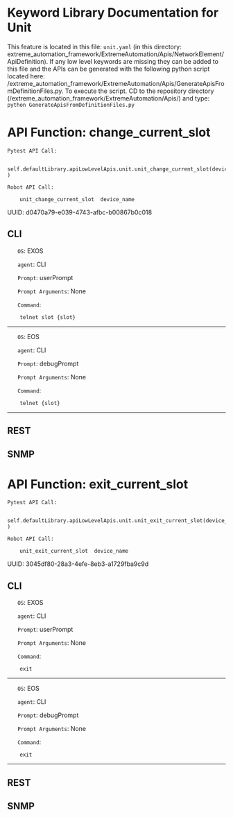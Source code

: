 # Keyword Library Documentation for Unit
This feature is located in this file: `unit.yaml` (in this directory: extreme_automation_framework/ExtremeAutomation/Apis/NetworkElement/ApiDefinition). If any low level keywords are missing they can be added to this file and the APIs can be generated with the following python script located here: /extreme_automation_framework/ExtremeAutomation/Apis/GenerateApisFromDefinitionFiles.py. To execute the script. CD to the repository directory (/extreme_automation_framework/ExtremeAutomation/Apis/) and type: `python GenerateApisFromDefinitionFiles.py` 

# API Function: change_current_slot
	Pytest API Call: 

		self.defaultLibrary.apiLowLevelApis.unit.unit_change_current_slot(device_name )

	Robot API Call: 

		unit_change_current_slot  device_name  

UUID: d0470a79-e039-4743-afbc-b00867b0c018
## CLI
&nbsp;&nbsp;&nbsp;&nbsp;&nbsp;&nbsp;`OS`: EXOS

&nbsp;&nbsp;&nbsp;&nbsp;&nbsp;&nbsp;`agent`: CLI

&nbsp;&nbsp;&nbsp;&nbsp;&nbsp;&nbsp;`Prompt`: userPrompt

&nbsp;&nbsp;&nbsp;&nbsp;&nbsp;&nbsp;`Prompt Arguments`: None

&nbsp;&nbsp;&nbsp;&nbsp;&nbsp;&nbsp;`Command`:

		telnet slot {slot}

----------------------------------------------


&nbsp;&nbsp;&nbsp;&nbsp;&nbsp;&nbsp;`OS`: EOS

&nbsp;&nbsp;&nbsp;&nbsp;&nbsp;&nbsp;`agent`: CLI

&nbsp;&nbsp;&nbsp;&nbsp;&nbsp;&nbsp;`Prompt`: debugPrompt

&nbsp;&nbsp;&nbsp;&nbsp;&nbsp;&nbsp;`Prompt Arguments`: None

&nbsp;&nbsp;&nbsp;&nbsp;&nbsp;&nbsp;`Command`:

		telnet {slot}

----------------------------------------------


## REST
## SNMP
# API Function: exit_current_slot
	Pytest API Call: 

		self.defaultLibrary.apiLowLevelApis.unit.unit_exit_current_slot(device_name )

	Robot API Call: 

		unit_exit_current_slot  device_name  

UUID: 3045df80-28a3-4efe-8eb3-a1729fba9c9d
## CLI
&nbsp;&nbsp;&nbsp;&nbsp;&nbsp;&nbsp;`OS`: EXOS

&nbsp;&nbsp;&nbsp;&nbsp;&nbsp;&nbsp;`agent`: CLI

&nbsp;&nbsp;&nbsp;&nbsp;&nbsp;&nbsp;`Prompt`: userPrompt

&nbsp;&nbsp;&nbsp;&nbsp;&nbsp;&nbsp;`Prompt Arguments`: None

&nbsp;&nbsp;&nbsp;&nbsp;&nbsp;&nbsp;`Command`:

		exit

----------------------------------------------


&nbsp;&nbsp;&nbsp;&nbsp;&nbsp;&nbsp;`OS`: EOS

&nbsp;&nbsp;&nbsp;&nbsp;&nbsp;&nbsp;`agent`: CLI

&nbsp;&nbsp;&nbsp;&nbsp;&nbsp;&nbsp;`Prompt`: debugPrompt

&nbsp;&nbsp;&nbsp;&nbsp;&nbsp;&nbsp;`Prompt Arguments`: None

&nbsp;&nbsp;&nbsp;&nbsp;&nbsp;&nbsp;`Command`:

		exit

----------------------------------------------


## REST
## SNMP
